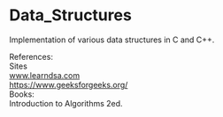 # Data_Structures
Implementation of various data structures in C and C++.

References:<br/>
Sites<br/>
www.learndsa.com<br/>
https://www.geeksforgeeks.org/<br/>
Books:<br/>
Introduction to Algorithms 2ed.<br/>
